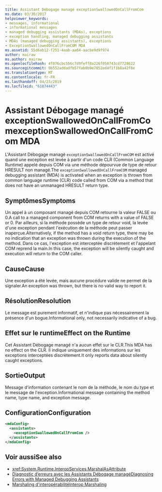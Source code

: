 ```yaml
---
title: Assistant Débogage managé exceptionSwallowedOnCallFromCom
ms.date: 03/30/2017
helpviewer_keywords:
- messages, informational
- informational messages
- managed debugging assistants (MDAs), exceptions
- exception handling, managed debugging assistants
- MDAs (managed debugging assistants), exceptions
- ExceptionSwallowedOnCallFromCOM MDA
ms.assetid: 55d6ab12-f251-4aab-aa64-aacbe9d9f974
author: mairaw
ms.author: mairaw
ms.openlocfilehash: 4f076cbc556c7d9feff8a226f050743cd7728622
ms.sourcegitcommit: 9b552addadfb57fab0b9e7852ed4f1f1b8a42f8e
ms.translationtype: MT
ms.contentlocale: fr-FR
ms.lasthandoff: 04/23/2019
ms.locfileid: "61874443"
---
```

# <a name="exceptionswallowedoncallfromcom-mda"></a><span data-ttu-id="78478-102">Assistant Débogage managé exceptionSwallowedOnCallFromCom</span><span class="sxs-lookup"><span data-stu-id="78478-102">exceptionSwallowedOnCallFromCom MDA</span></span>
<span data-ttu-id="78478-103">L'Assistant Débogage managé `exceptionSwallowedOnCallFromCOM` est activé quand une exception est levée à partir d'un code CLR (Common Language Runtime) appelé depuis COM via une méthode dépourvue de type de retour HRESULT non managé.</span><span class="sxs-lookup"><span data-stu-id="78478-103">The `exceptionSwallowedOnCallFromCOM` managed debugging assistant (MDA) is activated when an exception is thrown from common language runtime (CLR) code called from COM via a method that does not have an unmanaged HRESULT return type.</span></span>  
  
## <a name="symptoms"></a><span data-ttu-id="78478-104">Symptômes</span><span class="sxs-lookup"><span data-stu-id="78478-104">Symptoms</span></span>  
 <span data-ttu-id="78478-105">Un appel à un composant managé depuis COM retourne la valeur FALSE ou 0.</span><span class="sxs-lookup"><span data-stu-id="78478-105">A call to a managed component from COM returns with a value of FALSE or 0.</span></span> <span data-ttu-id="78478-106">Par ailleurs, si la méthode possède un type de retour void, la levée d'une exception pendant l'exécution de la méthode peut passer inaperçue.</span><span class="sxs-lookup"><span data-stu-id="78478-106">Alternatively, if the method has a void return type, there may be no indication that an exception was thrown during the execution of the method.</span></span> <span data-ttu-id="78478-107">Dans ce cas, l'exception est interceptée discrètement et l'appelant COM reprend la main.</span><span class="sxs-lookup"><span data-stu-id="78478-107">In this case, the exception will be silently caught and execution will return to the COM caller.</span></span>  
  
## <a name="cause"></a><span data-ttu-id="78478-108">Cause</span><span class="sxs-lookup"><span data-stu-id="78478-108">Cause</span></span>  
 <span data-ttu-id="78478-109">Une exception a été levée, mais aucune procédure valide ne permet de la signaler.</span><span class="sxs-lookup"><span data-stu-id="78478-109">An exception was thrown, but there is no valid way to report it.</span></span>  
  
## <a name="resolution"></a><span data-ttu-id="78478-110">Résolution</span><span class="sxs-lookup"><span data-stu-id="78478-110">Resolution</span></span>  
 <span data-ttu-id="78478-111">Le message est purement informatif, et n'indique pas nécessairement la présence d'un bogue.</span><span class="sxs-lookup"><span data-stu-id="78478-111">Informational only, not necessarily indicative of a bug.</span></span>  
  
## <a name="effect-on-the-runtime"></a><span data-ttu-id="78478-112">Effet sur le runtime</span><span class="sxs-lookup"><span data-stu-id="78478-112">Effect on the Runtime</span></span>  
 <span data-ttu-id="78478-113">Cet Assistant Débogage managé n'a aucun effet sur le CLR.</span><span class="sxs-lookup"><span data-stu-id="78478-113">This MDA has no effect on the CLR.</span></span> <span data-ttu-id="78478-114">Il indique uniquement des informations sur les exceptions interceptées discrètement.</span><span class="sxs-lookup"><span data-stu-id="78478-114">It only reports data about silently caught exceptions.</span></span>  
  
## <a name="output"></a><span data-ttu-id="78478-115">Sortie</span><span class="sxs-lookup"><span data-stu-id="78478-115">Output</span></span>  
 <span data-ttu-id="78478-116">Message d'information contenant le nom de la méthode, le nom du type et le message de l'exception.</span><span class="sxs-lookup"><span data-stu-id="78478-116">Informational message containing the method name, type name, and exception message.</span></span>  
  
## <a name="configuration"></a><span data-ttu-id="78478-117">Configuration</span><span class="sxs-lookup"><span data-stu-id="78478-117">Configuration</span></span>  
  
```xml  
<mdaConfig>  
  <assistants>  
    <exceptionSwallowedOnCallFromCom />  
  </assistants>  
</mdaConfig>  
```  
  
## <a name="see-also"></a><span data-ttu-id="78478-118">Voir aussi</span><span class="sxs-lookup"><span data-stu-id="78478-118">See also</span></span>

- <xref:System.Runtime.InteropServices.MarshalAsAttribute>
- [<span data-ttu-id="78478-119">Diagnostic d’erreurs avec les Assistants Débogage managé</span><span class="sxs-lookup"><span data-stu-id="78478-119">Diagnosing Errors with Managed Debugging Assistants</span></span>](../../../docs/framework/debug-trace-profile/diagnosing-errors-with-managed-debugging-assistants.md)
- [<span data-ttu-id="78478-120">Marshaling d'interopérabilité</span><span class="sxs-lookup"><span data-stu-id="78478-120">Interop Marshaling</span></span>](../../../docs/framework/interop/interop-marshaling.md)
